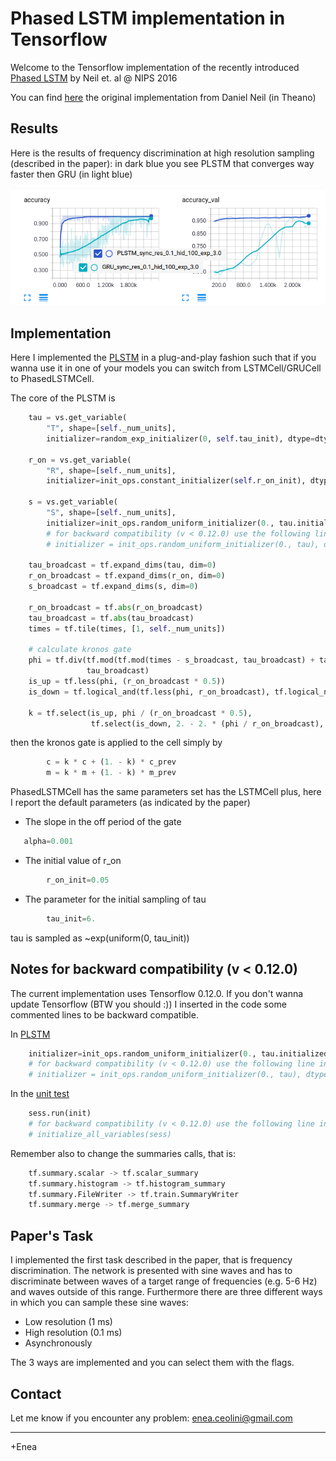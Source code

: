 # Phased LSTM implementation in Tensorflow

Welcome to the Tensorflow implementation of the recently introduced
[Phased LSTM](https://arxiv.org/abs/1610.09513) by Neil et. al @ NIPS 2016 

You can find [here](https://github.com/dannyneil/public_plstm) the original implementation from Daniel Neil (in Theano) 

## Results
Here is the results of frequency discrimination at high resolution sampling
(described in the paper): in dark blue you see PLSTM that converges way faster then GRU (in light blue)

![PLSTMvsGRU](fig/PLSTMvsGRU.png?raw=true "PLSTM vs GRU for very long sequences")

## Implementation

Here I implemented the [PLSTM](PhasedLSTMCell.py) in a plug-and-play fashion such that if you wanna 
use it in one of your models you can switch from LSTMCell/GRUCell to PhasedLSTMCell.

The core of the PLSTM is 
```python
    tau = vs.get_variable(
        "T", shape=[self._num_units],
        initializer=random_exp_initializer(0, self.tau_init), dtype=dtype)

    r_on = vs.get_variable(
        "R", shape=[self._num_units],
        initializer=init_ops.constant_initializer(self.r_on_init), dtype=dtype)

    s = vs.get_variable(
        "S", shape=[self._num_units],
        initializer=init_ops.random_uniform_initializer(0., tau.initialized_value()), dtype=dtype)
        # for backward compatibility (v < 0.12.0) use the following line instead of the above
        # initializer = init_ops.random_uniform_initializer(0., tau), dtype = dtype)

    tau_broadcast = tf.expand_dims(tau, dim=0)
    r_on_broadcast = tf.expand_dims(r_on, dim=0)
    s_broadcast = tf.expand_dims(s, dim=0)

    r_on_broadcast = tf.abs(r_on_broadcast)
    tau_broadcast = tf.abs(tau_broadcast)
    times = tf.tile(times, [1, self._num_units])

    # calculate kronos gate
    phi = tf.div(tf.mod(tf.mod(times - s_broadcast, tau_broadcast) + tau_broadcast, tau_broadcast),
                 tau_broadcast)
    is_up = tf.less(phi, (r_on_broadcast * 0.5))
    is_down = tf.logical_and(tf.less(phi, r_on_broadcast), tf.logical_not(is_up))

    k = tf.select(is_up, phi / (r_on_broadcast * 0.5),
                  tf.select(is_down, 2. - 2. * (phi / r_on_broadcast), self.alpha * phi))
```
then the kronos gate is applied to the cell simply by
```python
        c = k * c + (1. - k) * c_prev
        m = k * m + (1. - k) * m_prev
```
PhasedLSTMCell has the same parameters set has the LSTMCell plus, 
here I report the default parameters (as indicated by the paper) 

- The slope in the off period of the gate
```python        
   alpha=0.001
```
- The initial value of r_on
```python        
        r_on_init=0.05
```        
- The parameter for the initial sampling of tau
```python
        tau_init=6.
```  
  tau is sampled as ~exp(uniform(0, tau_init))      

## Notes for backward compatibility (v < 0.12.0) 

The current implementation uses Tensorflow 0.12.0.
If you don't wanna update Tensorflow (BTW you should :)) I inserted in the code 
some commented lines to be backward compatible.

In [PLSTM](PhasedLSTMCell.py)
```python
    initializer=init_ops.random_uniform_initializer(0., tau.initialized_value()), dtype=dtype)
    # for backward compatibility (v < 0.12.0) use the following line instead of the above
    # initializer = init_ops.random_uniform_initializer(0., tau), dtype = dtype)
```  
In the [unit test](simplePhasedLSTM.py)
```python
    sess.run(init)
    # for backward compatibility (v < 0.12.0) use the following line instead of the above
    # initialize_all_variables(sess)
```    
Remember also to change the summaries calls, that is:
```python
    tf.summary.scalar -> tf.scalar_summary 
    tf.summary.histogram -> tf.histogram_summary 
    tf.summary.FileWriter -> tf.train.SummaryWriter 
    tf.summary.merge -> tf.merge_summary 
```
## Paper's Task

I implemented the first task described in the paper, that is frequency 
discrimination. The network is presented with sine waves and has to 
discriminate between waves of a target range of frequencies (e.g. 5-6 Hz) 
and waves outside of this range.
Furthermore there are three different ways in which you can sample these sine waves:
- Low resolution (1 ms)
- High resolution (0.1 ms)
- Asynchronously 

The 3 ways are implemented and you can select them with the flags.

## Contact  
Let me know if you encounter any problem: enea.ceolini@gmail.com 

---

+Enea



